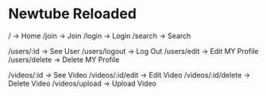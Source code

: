 # Newtube Reloaded

/ -> Home
/join -> Join
/login -> Login
/search -> Search

/users/:id -> See User
/users/logout -> Log Out
/users/edit -> Edit MY Profile
/users/delete -> Delete MY Profile

/videos/:id -> See Video
/videos/:id/edit -> Edit Video
/videos/:id/delete -> Delete Video
/videos/upload -> Upload Video

